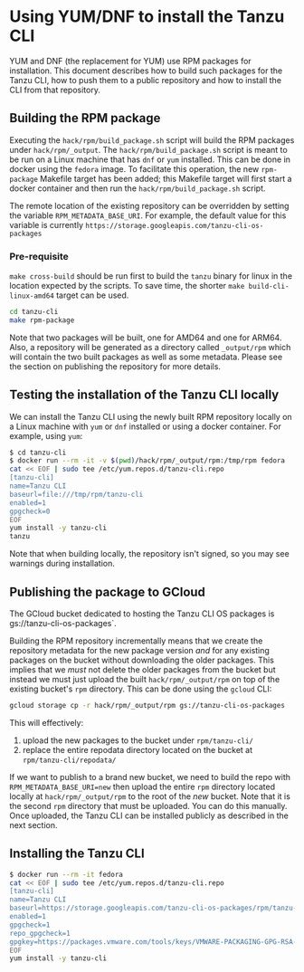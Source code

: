 # Using YUM/DNF to install the Tanzu CLI

YUM and DNF (the replacement for YUM) use RPM packages for installation. This
document describes how to build such packages for the Tanzu CLI, how to push
them to a public repository and how to install the CLI from that repository.

## Building the RPM package

Executing the `hack/rpm/build_package.sh` script will build the RPM packages
under `hack/rpm/_output`. The `hack/rpm/build_package.sh` script is meant to
be run on a Linux machine that has `dnf` or `yum` installed.
This can be done in docker using the `fedora` image. To facilitate this
operation, the new `rpm-package` Makefile target has been added; this Makefile
target will first start a docker container and then run the
`hack/rpm/build_package.sh` script.

The remote location of the existing repository can be overridden by setting
the variable `RPM_METADATA_BASE_URI`.  For example, the default value for
this variable is currently `https://storage.googleapis.com/tanzu-cli-os-packages`

### Pre-requisite

`make cross-build` should be run first to build the `tanzu` binary for linux
in the location expected by the scripts.  To save time, the shorter
`make build-cli-linux-amd64` target can be used.

```bash
cd tanzu-cli
make rpm-package
```

Note that two packages will be built, one for AMD64 and one for ARM64. Also, a
repository will be generated as a directory called `_output/rpm` which will
contain the two built packages as well as some metadata. Please see the section
on publishing the repository for more details.

## Testing the installation of the Tanzu CLI locally

We can install the Tanzu CLI using the newly built RPM repository locally on a
Linux machine with `yum` or `dnf` installed or using a docker container. For
example, using `yum`:

```bash
$ cd tanzu-cli
$ docker run --rm -it -v $(pwd)/hack/rpm/_output/rpm:/tmp/rpm fedora
cat << EOF | sudo tee /etc/yum.repos.d/tanzu-cli.repo
[tanzu-cli]
name=Tanzu CLI
baseurl=file:///tmp/rpm/tanzu-cli
enabled=1
gpgcheck=0
EOF
yum install -y tanzu-cli
tanzu
```

Note that when building locally, the repository isn't signed, so you may see warnings during installation.

## Publishing the package to GCloud

The GCloud bucket dedicated to hosting the Tanzu CLI OS packages is
gs://tanzu-cli-os-packages`.

Building the RPM repository incrementally means that we create the
repository metadata for the new package version *and* for any existing packages on
the bucket without downloading the older packages.  This implies that we *must* not
delete the older packages from the bucket but instead we must just upload the
built `hack/rpm/_output/rpm` on top of the existing bucket's `rpm` directory.
This can be done using the `gcloud` CLI:

```bash
gcloud storage cp -r hack/rpm/_output/rpm gs://tanzu-cli-os-packages
```

This will effectively:

1. upload the new packages to the bucket under `rpm/tanzu-cli/`
2. replace the entire repodata directory located on the bucket at `rpm/tanzu-cli/repodata/`

If we want to publish to a brand new bucket, we need to build the repo with
`RPM_METADATA_BASE_URI=new` then upload the entire `rpm`
directory located locally at `hack/rpm/_output/rpm` to the root of the *new* bucket.
Note that it is the second `rpm` directory that must be uploaded. You can do this manually.
Once uploaded, the Tanzu CLI can be installed publicly as described in the next section.

## Installing the Tanzu CLI

```bash
$ docker run --rm -it fedora
cat << EOF | sudo tee /etc/yum.repos.d/tanzu-cli.repo
[tanzu-cli]
name=Tanzu CLI
baseurl=https://storage.googleapis.com/tanzu-cli-os-packages/rpm/tanzu-cli
enabled=1
gpgcheck=1
repo_gpgcheck=1
gpgkey=https://packages.vmware.com/tools/keys/VMWARE-PACKAGING-GPG-RSA-KEY.pub
EOF
yum install -y tanzu-cli
```
